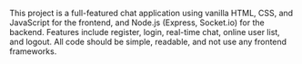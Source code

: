 <!-- Use this file to provide workspace-specific custom instructions to Copilot. For more details, visit https://code.visualstudio.com/docs/copilot/copilot-customization#_use-a-githubcopilotinstructionsmd-file -->

This project is a full-featured chat application using vanilla HTML, CSS, and JavaScript for the frontend, and Node.js (Express, Socket.io) for the backend. Features include register, login, real-time chat, online user list, and logout. All code should be simple, readable, and not use any frontend frameworks.
